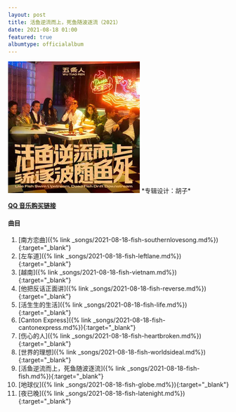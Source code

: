 ```yaml
---
layout: post
title: 活鱼逆流而上，死鱼随波逐流（2021）
date: 2021-08-18 01:00
featured: true
albumtype: officialalbum
---
```

<img src="/assets/imgs/fish2021.webp">
*专辑设计：胡子*

[**QQ 音乐购买链接**](https://y.qq.com/n/ryqq/albumDetail/004ER5j02dAm8m)

#### 曲目

1. [南方恋曲]({% link _songs/2021-08-18-fish-southernlovesong.md%}){:target="_blank"}
2. [左车道]({% link _songs/2021-08-18-fish-leftlane.md%}){:target="_blank"}
3. [越南]({% link _songs/2021-08-18-fish-vietnam.md%}){:target="_blank"}
4. [他把反话正面讲]({% link _songs/2021-08-18-fish-reverse.md%}){:target="_blank"}
5. [活生生的生活]({% link _songs/2021-08-18-fish-life.md%}){:target="_blank"}
6. [Canton Express]({% link _songs/2021-08-18-fish-cantonexpress.md%}){:target="_blank"}
7. [伤心的人]({% link _songs/2021-08-18-fish-heartbroken.md%}){:target="_blank"}
8. [世界的理想]({% link _songs/2021-08-18-fish-worldsideal.md%}){:target="_blank"}
9. [活鱼逆流而上，死鱼随波逐流]({% link _songs/2021-08-18-fish-fish.md%}){:target="_blank"}
10. [地球仪]({% link _songs/2021-08-18-fish-globe.md%}){:target="_blank"}
11. [夜已晚]({% link _songs/2021-08-18-fish-latenight.md%}){:target="_blank"}
